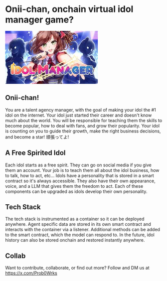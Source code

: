 # Onii-chan, onchain virtual idol manager game?

![Idol Manager](https://raw.githubusercontent.com/ProbablyNothingWorks/onii-chan/main/public/idol_manager.jpeg)

## Onii-chan!
You are a talent agency manager, with the goal of making your idol the #1 idol on the internet. Your idol just started their career and doesn't know much about the world. You will be responsible for teaching them the skills to become popular, how to deal with fans, and grow their popularity. Your idol is counting on you to guide their growth, make the right business decisions, and become a star!  頑張ってよ!

## A Free Spirited Idol
Each idol starts as a free spirit. They can go on social media if you give them an account. Your job is to teach them all about the idol business, how to talk, how to act, etc... Idols have a personality that is stored in a smart contract so it's always accessible. They also have their own appearance, voice, and a LLM that gives them the freedom to act. Each of these components can be upgraded as idols develop their own personality.

## Tech Stack
The tech stack is instrumented as a container so it can be deployed anywhere. Agent specific data are stored in its own smart contract and interacts with the container via a listener. Additional methods can be added to the smart contract, which the model can respond to. In the future, idol history can also be stored onchain and restored instantly anywhere.

## Collab
Want to contribute, collaborate, or find out more? Follow and DM us at https://x.com/Prob0Wrks
